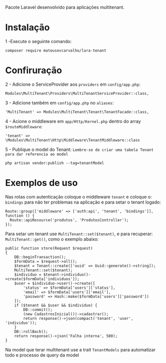 Pacote Laravel desenvolvido para aplicações multitenant.

# Instalação
1 -Execute o seguinte comando:

    composer require mateusevcarvalho/lara-tenant

# Confiruração
2 - Adicione o ServiceProvider aos `providers` em `config/app.php`:

    Modules\MultiTenant\Providers\MultiTenantServiceProvider::class,
    
3 - Adicione também em `config/app.php` no `aliases`:

    'MultiTenant' => Modules\MultiTenant\Tenant\TenantFacade::class,
    
4 - Acione o middleware em `app/Http/Kernel.php` dentro do array `$routeMiddleware`:

    'tenant' =>  \Modules\MultiTenant\Http\Middleware\TenantMiddleware::class
    
5 - Publique o model do Tenant: `Lembre-se de criar uma tabela Tenant para dar referencia ao model`

    php artisan vendor:publish --tag=tenantModel
    
# Exemplos de uso
Nas rotas com autenticação coloque o middleware `tenant` e coloque o: `bindings` para não ter problemas na aplicação e para setar o tenant logado:

    Route::group(['middleware' => ['auth:api', 'tenant', 'bindings']], function () {
      Route::apiResource('produtos', 'ProdutosController');
    });
    
Para setar um tenant use `MultiTenant::set($tenant)`, e para recuperar: `MultiTenant::get()`, como o exemplo abaixo:

    public function store(Request $request)
    {
        DB::beginTransaction();
        $formData = $request->all();
        $tenant = Tenant::create(['uuid' => Uuid::generate()->string]);
        MultiTenant::set($tenant);
        $individuo = $tenant->individuo()->create($formData['individuos']);
        $user = $individuo->user()->create([
            'status' => $formData['users']['status'],
            'email' => $formData['users']['email'],
            'password' => Hash::make($formData['users']['password'])
        ]);
        if ($tenant && $user && $individuo) {
            DB::commit();
            (new CadastrosInicial())->cadastrar();
            return response()->json(compact('tenant', 'user', 'individuo'));
        }
        DB::rollBack();
        return response()->json('Falha interna', 500);
    }

Na model que terar multitenant use a trait `TenantModels` para automatizar todo e processo de query da model
